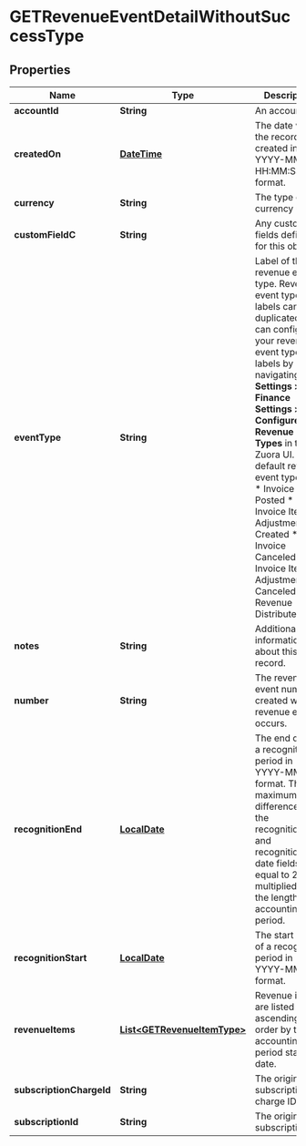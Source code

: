
# GETRevenueEventDetailWithoutSuccessType

## Properties
Name | Type | Description | Notes
------------ | ------------- | ------------- | -------------
**accountId** | **String** | An account ID.  |  [optional]
**createdOn** | [**DateTime**](DateTime.md) | The date when the record was created in YYYY-MM-DD HH:MM:SS format.  |  [optional]
**currency** | **String** | The type of currency used.   |  [optional]
**customFieldC** | **String** | Any custom fields defined for this object.  |  [optional]
**eventType** | **String** | Label of the revenue event type. Revenue event type labels can be duplicated. You can configure your revenue event type labels by navigating to **Settings &gt; Z-Finance Settings &gt; Configure Revenue Event Types** in the Zuora UI. The default revenue event types are:    * Invoice Posted   * Invoice Item Adjustment Created   * Invoice Canceled   * Invoice Item Adjustment Canceled   * Revenue Distributed  |  [optional]
**notes** | **String** | Additional information about this record.  |  [optional]
**number** | **String** | The revenue event number created when a revenue event occurs.  |  [optional]
**recognitionEnd** | [**LocalDate**](LocalDate.md) |  The end date of a recognition period in YYYY-MM-DD format.   The maximum difference of the recognitionStart and recognitionEnd date fields is equal to 250 multiplied by the length of an accounting period.  |  [optional]
**recognitionStart** | [**LocalDate**](LocalDate.md) | The start date of a recognition period in YYYY-MM-DD format.  |  [optional]
**revenueItems** | [**List&lt;GETRevenueItemType&gt;**](GETRevenueItemType.md) | Revenue items are listed in ascending order by the accounting period start date.  |  [optional]
**subscriptionChargeId** | **String** | The original subscription charge ID.  |  [optional]
**subscriptionId** | **String** | The original subscription ID.  |  [optional]



